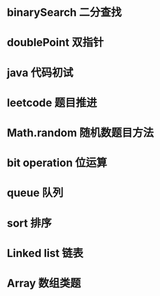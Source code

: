 # binarySearch 二分查找 
# doublePoint 双指针
# java 代码初试
# leetcode 题目推进
# Math.random 随机数题目方法
# bit operation 位运算
# queue 队列
# sort 排序
# Linked list 链表
# Array 数组类题
